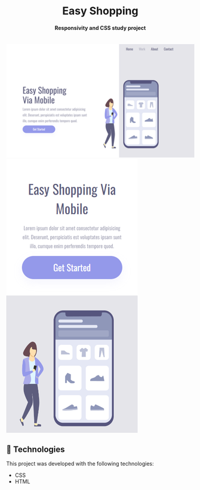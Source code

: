 <h1 align="center">Easy Shopping</h1>

<h4 align="center">
  Responsivity and CSS study project
</h4>
<br>

<img src="https://github.com/joaquimpferreira/easy-shopping/blob/main/img/pagina%20inicial%20PC.png?raw=true">
<img src="https://github.com/joaquimpferreira/easy-shopping/blob/main/img/pagina%20inicial%20celular.png?raw=true">
<br>

<p align="center">
</p>

## :rocket: Technologies

This project was developed with the following technologies:

- CSS
- HTML


